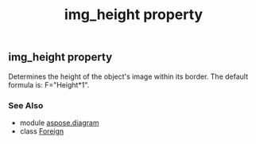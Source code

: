 ﻿---
title: img_height property
second_title: Aspose.Diagram for Python via .NET API References
description: 
type: docs
weight: 40
url: /python-net/aspose.diagram/foreign/img_height/
is_root: false
---

## img_height property


Determines the height of the object's image within its border. The default formula is: F="Height*1".

### See Also
* module [aspose.diagram](../../)
* class [Foreign](/diagram/python-net/aspose.diagram/foreign)
